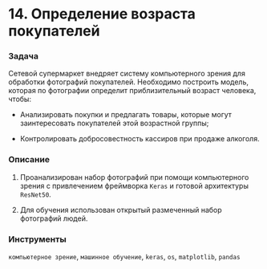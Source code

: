 # 14. Определение возраста покупателей

### Задача

Сетевой супермаркет внедряет систему компьютерного зрения для обработки фотографий покупателей. Необходимо построить модель, которая по фотографии определит приблизительный возраст человека, чтобы:

* Анализировать покупки и предлагать товары, которые могут заинтересовать покупателей этой возрастной группы;
 
* Контролировать добросовестность кассиров при продаже алкоголя.

### Описание

1. Проанализирован набор фотографий при помощи компьютерного зрения с привлечением фреймворка `Keras` и готовой архитектуры `ResNet50`. 

2. Для обучения использован открытый размеченный набор фотографий людей.

### Инструменты

`компьютерное зрение`, `машинное обучение`, `keras`, `os`, `matplotlib`, `pandas`
